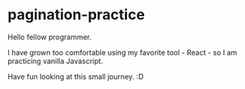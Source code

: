 # pagination-practice

Hello fellow programmer.

I have grown too comfortable using my favorite tool - React - so I am practicing vanilla Javascript.

Have fun looking at this small journey. :D
